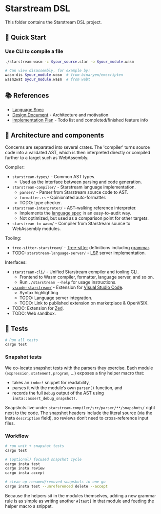 # Starstream DSL

This folder contains the Starstream DSL project.

## 🚀 Quick Start

### Use CLI to compile a file

```bash
./starstream wasm -c $your_source.star -o $your_module.wasm

# Can view disassembly, for example by:
wasm-dis $your_module.wasm  # from binaryen/emscripten
wasm2wat $your_module.wasm  # from wabt
```

## 📚 References

- [Language Spec](docs/language-spec.md)
- [Design Document](docs/design.md) - Architecture and motivation
- [Implementation Plan](impl-plan.md) - Todo list and completed/finished feature info

[language spec]: ./docs/language-spec.md

## 🔧 Architecture and components

Concerns are separated into several crates. The 'compiler' turns source code
into a validated AST, which is then interpreted directly or compiled further
to a target such as WebAssembly.

Compiler:

* `starstream-types/` - Common AST types.
  * Used as the interface between parsing and code generation.
* `starstream-compiler/` - Starstream language implementation.
  * `parser/` - Parser from Starstream source code to AST.
  * `formatter.rs` - Opinionated auto-formatter.
  * TODO: type checker.
* `starstream-interpreter/` - AST-walking reference interpreter.
  * Implements the [language spec] in an easy-to-audit way.
  * Not optimized, but used as a comparison point for other targets.
* `starstream-to-wasm/` - Compiler from Starstream source to WebAssembly modules.

Tooling:

* `tree-sitter-starstream/` - [Tree-sitter] definitions including [grammar].
* TODO: `starstream-language-server/` - [LSP] server implementation.

Interfaces:

* `starstream-cli/` - Unified Starstream compiler and tooling CLI.
  * Frontend to Wasm compiler, formatter, language server, and so on.
  * Run `./starstream --help` for usage instructions.
* [`vscode-starstream/`](./vscode-starstream/README.md) - Extension for [Visual Studio Code].
  * Syntax highlighting.
  * TODO: Language server integration.
  * TODO: Link to published extension on marketplace & OpenVSIX.
* TODO: Extension for [Zed].
* TODO: Web sandbox.

[LSP]: https://microsoft.github.io/language-server-protocol/
[Tree-sitter]: https://tree-sitter.github.io/tree-sitter/
[grammar]: ./tree-sitter-starstream/grammar.js
[Visual Studio Code]: https://code.visualstudio.com/
[Zed]: https://zed.dev/

## 🧪 Tests

```bash
# Run all tests
cargo test
```

### Snapshot tests

We co-locate snapshot tests with the parsers they exercise. Each module (`expression`, `statement`, `program`, …) exposes a tiny helper macro that:

- takes an `indoc!` snippet for readability,
- parses it with the module’s own `parser()` function, and
- records the full `Debug` output of the AST using `insta::assert_debug_snapshot!`.

Snapshots live under `starstream-compiler/src/parser/**/snapshots/` right next to the code. The snapshot headers include the literal source (via the Insta `description` field), so reviews don’t need to cross-reference input files.

### Workflow

```bash
# run unit + snapshot tests
cargo test

# (optional) focused snapshot cycle
cargo insta test
cargo insta review
cargo insta accept

# clean up renamed/removed snapshots in one go
cargo insta test --unreferenced delete --accept
```

Because the helpers sit in the modules themselves, adding a new grammar rule is as simple as writing another `#[test]` in that module and feeding the helper macro a snippet.
